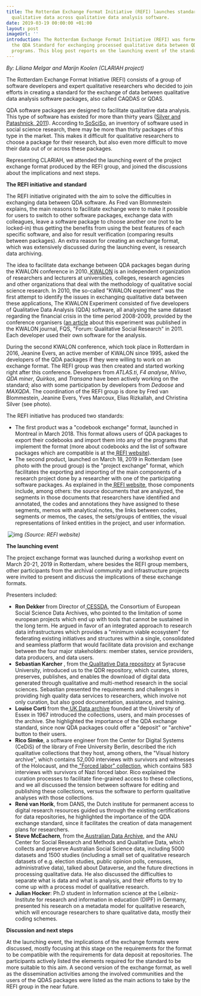 ```yaml
---
title: The Rotterdam Exchange Format Initiative (REFI) launches standard for sharing
  qualitative data across qualitative data analysis software.
date: 2019-03-19 00:00:00 +01:00
layout: post
imageUrl: ''
introduction: The Rotterdam Exchange Format Initiative (REFI) was formed to develop
  the QDA Standard for exchanging processed qualitative data between QDA software
  programs. This blog post reports on the launching event of the standard.
---
```


*By: Liliana Melgar and Marijn Koolen (CLARIAH project)*

The Rotterdam Exchange Format Initiative (REFI) consists of a group of software developers and expert qualitative researchers who decided to join efforts in creating a standard for the exchange of data between qualitative data analysis software packages, also called CAQDAS or QDAS.

QDA software packages are designed to facilitate qualitative data analysis. This type of software has existed for more than thirty years ([Silver and Patashnick, 2011](http://www.qualitative-research.net/index.php/fqs/article/view/1629)). According to[ SoSciSo](http://www.sosciso.de/en/software/datenanalyse/qualitativ/qda/), an inventory of software used in social science research, there may be more than thirty packages of this type in the market. This makes it difficult for qualitative researchers to choose a package for their research, but also even more difficult to move their data out of or across these packages.

Representing CLARIAH, we attended the launching event of the project exchange format produced by the REFI group, and joined the discussions about the implications and next steps.

**The REFI initiative and standard**

The REFI initiative originated with the aim to solve the difficulties in exchanging data between QDA software. As Fred van Blommestein explains, the main reasons to facilitate exchange were to make it possible for users to switch to other software packages, exchange data with colleagues, leave a software package to choose another one (not to be locked-in) thus getting the benefits from using the best features of each specific software, and also for result verification (comparing results between packages). An extra reason for creating an exchange format, which was extensively discussed during the launching event, is research data archiving.

The idea to facilitate data exchange between QDA packages began during the KWALON conference in 2010.[ KWALON](http://www.kwalon.nl/) is an independent organization of researchers and lecturers at universities, colleges, research agencies and other organizations that deal with the methodology of qualitative social science research. In 2010, the so-called "KWALON experiment" was the first attempt to identify the issues in exchanging qualitative data between these applications, The KWALON Experiment consisted of five developers of Qualitative Data Analysis (QDA) software, all analysing the same dataset regarding the financial crisis in the time period 2008-2009, provided by the conference organisers ([an article](http://www.qualitative-research.net/index.php/fqs/issue/view/36) about this experiment was published in the KWALON journal, FQS, "Forum: Qualitative Social Research" in 2011. Each developer used their own software for the analysis.

During the second KWALON conference, which took place in Rotterdam in 2016, Jeanine Evers, an active member of KWALON since 1995, asked the developers of the QDA packages if they were willing to work on an exchange format. The REFI group was then created and started working right after this conference. Developers from *ATLAS.ti*, *F4 analyse*, *NVivo*, *QDA miner*, *Quirkos*, and *Transana* have been actively working on the standard; also with some participation by developers from *Dedoose* and *MAXQDA*. The coordination of the REFI group is done by Fred van Blommestein, Jeanine Evers, Yves Marcoux, Elias Rizkallah, and Christina Silver (see photo).

The REFI initiative has produced two standards:

- The first product was a "codebook exchange" format, launched in Montreal in March 2018. This format allows users of QDA packages to export their codebooks and import them into any of the programs that implement the format (more about codebooks and the list of software packages which are compatible is at the[ REFI website](https://www.qdasoftware.org/products-codebook-exchange/)).
- The second product, launched on March 18, 2019 in Rotterdam (see photo with the proud group) is the "project exchange" format, which facilitates the exporting and importing of the main components of a research project done by a researcher with one of the participating software packages. As explained in the[ REFI website](https://www.qdasoftware.org/products-codebook-exchange/), those components include, among others: the source documents that are analyzed, the segments in those documents that researchers have identified and annotated, the codes and annotations  they have assigned to these segments, memos with analytical notes, the links between codes, segments or memos, the cases, the sets/groups of entities, the visual representations of linked entities in the project, and user information.

​							![img](https://lh4.googleusercontent.com/iRPnDX3X82dl-rttsyad1yoroZZ61hor6Bxuh3pFkcHtDYVI50gSRO5vyOIN4DMjzoINn_bMpnWPfDtq4BlEMOIPZUSmtTa2cFRrC28IbK2C10Hvxsfs3aJ9IAV8YxaWO4PWjDH0)										*(Source: REFI website)*

**The launching event**

The project exchange format was launched during a workshop event on March 20-21, 2019 in Rotterdam, where besides the REFI group members, other participants from the archival community and infrastructure projects were invited to present and discuss the implications of these exchange formats.

Presenters included:

- **Ron Dekker** from Director of[ CESSDA](https://www.cessda.eu/), the Consortium of European Social Science Data Archives, who pointed to the limitation of some european projects which end up with tools that cannot be sustained in the long term. He argued in favor of an integrated approach to research data infrastructures which provides a "minimum viable ecosystem" for federating existing initiatives and structures within a single, consolidated and seamless platform that would facilitate data provision and exchange between the four major stakeholders: member states, service providers, data producers, and data users.
- **Sebastian Karcher** , from the[ Qualitative Data repository](https://qdr.syr.edu/) at Syracuse University, introduced us to the QDR repository, which curates, stores, preserves, publishes, and enables the download of digital data generated through qualitative and multi-method research in the social sciences. Sebastian presented the requirements and challenges in providing high quality data services to researchers, which involve not only curation, but also good documentation, assistance, and training.
- **Louise Corti** from the[ UK Data archive](http://data-archive.ac.uk/) founded at the University of Essex in 1967 introduced the collections, users, and main processes of the archive. She highlighted the importance of the QDA exchange standard, since now QDA packages could offer a "deposit" or "archive" button to their users.
- **Rico Simke**, a software engineer from the Center for Digital Systems (CeDiS) of the library of Free University Berlin, described the rich qualitative collections that they host, among others, the "Visual history archive", which contains 52,000 interviews with survivors and witnesses of the Holocaust, and the[ "Forced labor" collection](https://www.zwangsarbeit-archiv.de/en), which contains 583 interviews with survivors of Nazi forced labor. Rico explained the curation processes to facilitate fine-grained access to these collections, and we all discussed the tension between software for editing and publishing these collections, versus the software to perform qualitative analyses with those collections.
- **René van Horik**, from DANS, the Dutch institute for permanent access to digital research resources guided us through the existing certifications for data repositories, he highlighted the importance of the QDA exchange standard, since it facilitates the creation of data management plans for researchers.
- **Steve McEachern**, from the[ Australian Data Archive](https://ada.edu.au/), and the ANU Center for Social Research and Methods and Qualitative Data, which collects and preserve Australian Social Science data, including 5000 datasets and 1500 studies (including a small set of qualitative research datasets of e.g. election studies, public opinion polls, censuses, administrative data), talked about Dataverse, and the future directions in processing qualitative data. He also discussed the difficulties to separate what is data and what is analysis, and their efforts to try to come up with a process model of qualitative research.
- **Julian Hocker**: Ph.D student in Information science at the Leibniz-Institute for research and information in education (DIPF) in Germany, presented his research on a metadata model for qualitative research, which will encourage researchers to share qualitative data, mostly their coding schemes.

**Discussion and next steps**

At the launching event, the implications of the exchange formats were discussed, mostly focusing at this stage on the requirements for the format to be compatible with the requirements for data deposit at repositories. The participants actively listed the elements required for the standard to be more suitable to this aim. A second version of the exchange format, as well as the dissemination activities among the involved communities and the users of the QDAS packages were listed as the main actions to take by the REFI group in the near future.



